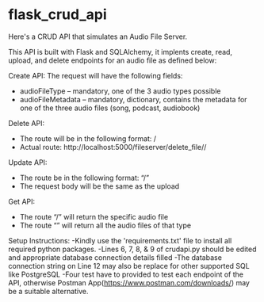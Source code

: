 # flask_crud_api

Here's a CRUD API that simulates an Audio File Server.

This API is built with Flask and SQLAlchemy, it implents create, read, upload, and delete endpoints for an audio file as defined below:

Create API:
The request will have the following fields:
- audioFileType – mandatory, one of the 3 audio types possible
- audioFileMetadata – mandatory, dictionary, contains the metadata for one of the three audio files (song, podcast, audiobook)

Delete API:
- The route will be in the following format: <audioFileType>/<audioFileID>
- Actual route: http://localhost:5000/fileserver/delete_file/<audioFileType>/<audioFileID>

Update API:
- The route be in the following format: “<audioFileType>/<audioFileID>”
- The request body will be the same as the upload

Get API:
- The route “<audioFileType>/<audioFileID>” will return the specific audio file
- The route “<audioFileType>” will return all the audio files of that type

Setup Instructions:
-Kindly use the 'requirements.txt' file to install all required python packages.
-Lines 6, 7, 8, & 9 of crudapi.py should be edited and appropriate database connection details filled
-The database connection string on Line 12 may also be replace for other supported SQL like PostgreSQL
-Four test have to provided to test each endpoint of the API, otherwise Postman App(https://www.postman.com/downloads/) may be a suitable alternative.
